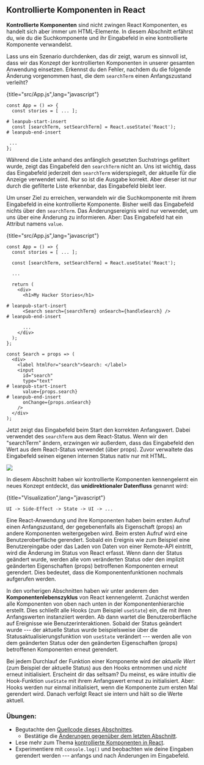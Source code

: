 ## Kontrollierte Komponenten in React

**Kontrollierte Komponenten** sind nicht zwingen React Komponenten, es handelt sich aber immer um HTML-Elemente. In diesem Abschnitt erfährst du, wie du die Suchkomponente und ihr Eingabefeld in eine kontrollierte Komponente verwandelst.

Lass uns ein Szenario durchdenken, das dir zeigt, warum es sinnvoll ist, dass wir das Konzept der kontrollierten Komponenten in unserer gesamten Anwendung einsetzen. Erkennst du den Fehler, nachdem du die folgende Änderung vorgenommen hast, die dem `searchTerm` einen Anfangszustand verleiht?

{title="src/App.js",lang="javascript"}
~~~~~~~
const App = () => {
  const stories = [ ... ];

# leanpub-start-insert
  const [searchTerm, setSearchTerm] = React.useState('React');
# leanpub-end-insert

 ...
};
~~~~~~~

Während die Liste anhand des anfänglich gesetzten Suchstrings gefiltert wurde, zeigt das Eingabefeld den `searchTerm` nicht an. Uns ist wichtig, dass das Eingabefeld jederzeit den `searchTerm` widerspiegelt, der aktuelle für die Anzeige verwendet wird. Nur so ist die Ausgabe korrekt. Aber dieser ist nur durch die gefilterte Liste erkennbar, das Eingabefeld bleibt leer.

Um unser Ziel zu erreichen, verwandeln wir die Suchkomponente mit ihrem Eingabefeld in eine kontrollierte Komponente. Bisher weiß das Eingabefeld nichts über den `searchTerm`. Das Änderungsereignis wird nur verwendet, um uns über eine Änderung zu informieren. Aber: Das Eingabefeld hat ein Attribut namens `value`.

{title="src/App.js",lang="javascript"}
~~~~~~~
const App = () => {
  const stories = [ ... ];

  const [searchTerm, setSearchTerm] = React.useState('React');

  ...

  return (
    <div>
      <h1>My Hacker Stories</h1>

# leanpub-start-insert
      <Search search={searchTerm} onSearch={handleSearch} />
# leanpub-end-insert

      ...
    </div>
  );
};

const Search = props => (
  <div>
    <label htmlFor="search">Search: </label>
    <input
      id="search"
      type="text"
# leanpub-start-insert
      value={props.search}
# leanpub-end-insert
      onChange={props.onSearch}
    />
  </div>
);
~~~~~~~

Jetzt zeigt das Eingabefeld beim Start den korrekten Anfangswert. Dabei verwendet des `searchTerm` aus dem React-Status. Wenn wir den "searchTerm" ändern, erzwingen wir außerdem, dass das Eingabefeld den Wert aus dem React-Status verwendet (über props). Zuvor verwaltete das Eingabefeld seinen eigenen internen Status nativ nur mit HTML.

![](images/controlled-component.png)

In diesem Abschnitt haben wir kontrollierte Komponenten kennengelernt ein neues Konzept entdeckt, das **unidirektionaler Datenfluss** genannt wird:

{title="Visualization",lang="javascript"}
~~~~~~~
UI -> Side-Effect -> State -> UI -> ...
~~~~~~~

Eine React-Anwendung und ihre Komponenten haben beim ersten Aufruf einen Anfangszustand, der gegebenenfalls als Eigenschaft (props) an andere Komponenten weitergegeben wird. Beim ersten Aufruf wird eine Benutzeroberfläche gerendert. Sobald ein Ereignis wie zum Beispiel eine Benutzereingabe oder das Laden von Daten von einer Remote-API eintritt, wird die Änderung im Status von React erfasst. Wenn dann der Status geändert wurde, werden alle vom veränderten Status oder den implizit geänderten Eigenschaften (props) betroffenen Komponenten erneut gerendert. Dies bedeutet, dass die Komponentenfunktionen nochmals aufgerufen werden. 

In den vorherigen Abschnitten haben wir unter anderem den **Komponentenlebenszyklus** von React kennengelernt. Zunächst werden alle Komponenten von oben nach unten in der Komponentenhierarchie erstellt. Dies schließt alle Hooks (zum Beispiel `useState`) ein, die mit ihren Anfangswerten instanziiert werden. Ab dann wartet die Benutzeroberfläche auf Ereignisse wie Benutzerinteraktionen. Sobald der Status geändert wurde --- der aktuelle Status wurde beispielsweise über die Statusaktualisierungsfunktion von `useState` verändert --- werden alle von dem geänderten Status oder den geänderten Eigenschaften (props) betroffenen Komponenten erneut gerendert.

Bei jedem Durchlauf der Funktion einer Komponente wird der *aktuelle Wert* (zum Beispiel der aktuelle Status) aus den Hooks entnommen und *nicht* erneut initialisiert. Erscheint dir das seltsam? Du meinst, es wäre intuitiv die Hook-Funktion `useState` mit ihrem Anfangswert erneut zu initialisiert. Aber: Hooks werden nur einmal initialisiert, wenn die Komponente zum ersten Mal gerendert wird. Danach verfolgt React sie intern und hält so die Werte aktuell.

### Übungen:

* Begutachte den [Quellcode dieses Abschnittes](https://codesandbox.io/s/github/the-road-to-learn-react/hacker-stories/tree/hs/React-Controlled-Components).
  * Bestätige die [Änderungen gegenüber dem letzten Abschnitt](https://github.com/the-road-to-learn-react/hacker-stories/compare/hs/Lifting-State-in-React...hs/React-Controlled-Components?expand=1).
* Lese mehr zum Thema [kontrollierte Komponenten in React](https://www.robinwieruch.de/react-controlled-components/).
* Experimentiere mit `console.log()` und beobachten wie deine Eingaben gerendert werden --- anfangs und nach Änderungen im Eingabefeld.
